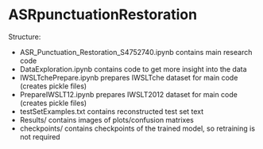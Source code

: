 # ASRpunctuationRestoration

Structure:
- ASR_Punctuation_Restoration_S4752740.ipynb contains main research code
- DataExploration.ipynb contains code to get more insight into the data
- IWSLTchePrepare.ipynb prepares IWSLTche dataset for main code (creates pickle files)
- PrepareIWSLT12.ipynb prepares IWSLT2012 dataset for main code (creates pickle files)
- testSetExamples.txt contains reconstructed test set text
- Results/ contains images of plots/confusion matrixes
- checkpoints/ contains checkpoints of the trained model, so retraining is not required